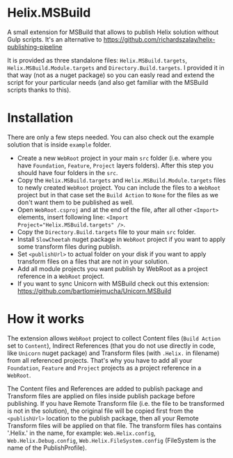 # Helix.MSBuild
A small extension for MSBuild that allows to publish Helix solution without Gulp scripts. It's an alternative to https://github.com/richardszalay/helix-publishing-pipeline

It is provided as three standalone files: `Helix.MSBuild.targets`, `Helix.MSBuild.Module.targets` and `Directory.Build.targets`. I provided it in that way (not as a nuget package) so you can easly read and extend the script for your particular needs (and also get familiar with the MSBuild scripts thanks to this).

# Installation
There are only a few steps needed. You can also check out the example solution that is inside `example` folder.

* Create a new `WebRoot` project in your main `src` folder (i.e. where you have `Foundation`, `Feature`, `Project` layers folders). After this step you should have four folders in the `src`.
* Copy the `Helix.MSBuild.targets` and `Helix.MSBuild.Module.targets` files to newly created `WebRoot` project. You can include the files to a `WebRoot` project but in that case set the `Build Action` to `None` for the files as we don't want them to be published as well.
* Open `WebRoot.csproj` and at the end of the file, after all other `<Import>` elements, insert following line: `<Import Project="Helix.MSBuild.targets" />`.
* Copy the `Directory.Build.targets` file to your main `src` folder.
* Install `SlowCheetah` nuget package in `WebRoot` project if you want to apply some transform files during publish.
* Set `<publishUrl>` to actual folder on your disk if you want to apply transform files on a files that are not in your solution.
* Add all module projects you want publish by WebRoot as a project reference in a `WebRoot` project.
* If you want to sync Unicorn with MSBuild check out this extension: https://github.com/bartlomiejmucha/Unicorn.MSBuild

# How it works
The extension allows `WebRoot` project to collect Content files (`Build Action` set to `Content`), Indirect References (that you do not use directly in code, like `Unicorn` nuget package) and Transform files (with `.Helix.` in filename) from all referenced projects. That's why you have to add all your `Foundation`, `Feature` and `Project` projects as a project reference in a `WebRoot`.

The Content files and References are added to publish package and Transform files are applied on files inside publish package before publishing. If you have Remote Transform file (i.e. the file to be transformed is not in the solution), the original file will be copied first from the `<publishUrl>` location to the publish package, then all your Remote Transform files will be applied on that file. The transform files has contains '.Helix.' in the name, for example: `Web.Helix.config`, `Web.Helix.Debug.config`, `Web.Helix.FileSystem.config` (FileSystem is the name of the PublishProfile).
